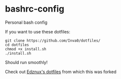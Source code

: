 bashrc-config
=============

Personal bash config  

If you want to use these dotfiles:  

    git clone https://github.com/Inva0/dotfiles/
    cd dotfiles
    chmod +x install.sh
    ./install.sh

Should run smoothly!

Check out [Edznux's dotfiles](https://github.com/Edznux/dotfiles) from which this was forked
